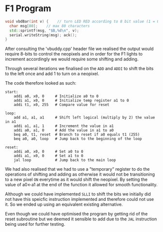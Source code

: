 # F1 Program

```cpp
void vbdBar(int v) {    // turn LED RED according to 8 bit value (1 = ON)
  char msg[80];    // max 80 characters
  std::sprintf(msg, "$B,%d\n", v); 
  serial.writeString(msg); ack();
}
```

After consulting the 'vbuddy.cpp' header file we realised the output would require 8-bits to control the neopixels and in order for the F1 lights to increment accordingly we would require some shifting and adding. 

Through several iterations we finalised on the ```ADD``` and ```ADDI``` to shift the bits to the left once and add 1 to turn on a neopixel. 

The code therefore looked as such:

```
start:
    addi a0, x0, 0     # Initialize a0 to 0
    addi a1, x0, 0     # Initialize temp register a1 to 0
    addi t1, x0, 255   # Compare value for reset

loop:
    add a1, a1, a1     # Shift left logical (multiply by 2) the value in a1
    addi a1, a1, 1     # Increment the value in a1
    addi a0, a1, 0     # Add the value in a1 to a0
    beq a0, t1, reset  # Branch to reset if a0 equals t1 (255)
    beq a0, a0, loop   # Jump back to the beginning of the loop

reset:
    addi a0, x0, 0     # Set a0 to 0
    addi a1, x0, 0     # Set a1 to 0
    jal loop           # Jump back to the main loop
```

We had also realised that we had to use a "temporary" register to do the operations of shifting and adding as otherwise it would not be transitioning to a new pixel ```ON``` everytime as it would shift the neopixel. By setting the value of a0<-a1 at the end of the function it allowed for smooth functionality. 

Although we could have implemented ```SLLI``` to shift the bits we initially did not have this speicfic instruction implemented and therefore could not use it. So we ended up using an equivalent existing alternative.

Even though we could have optimised the program by getting rid of the reset subroutine but we deemed it sensible to add due to the ```JAL``` instruction being used for further testing.